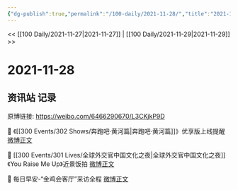 ```yaml
---
{"dg-publish":true,"permalink":"/100-daily/2021-11-28/","title":"2021-11-28"}
---
```



<< [[100 Daily/2021-11-27\|2021-11-27]] | [[100 Daily/2021-11-29\|2021-11-29]] >>

# 2021-11-28

## 资讯站 记录

原博链接: https://weibo.com/6466290670/L3CKjkP9D

💫 《[[300 Events/302 Shows/奔跑吧·黄河篇\|奔跑吧·黄河篇]]》优享版上线提醒 [微博正文](https://weibo.com/detail/4708485013701426)

💫 [[300 Events/301 Lives/全球外交官中国文化之夜\|全球外交官中国文化之夜]]《You Raise Me Up》近景饭拍 [微博正文](https://weibo.com/detail/4708500196822168)

💫 每日早安-“金鸡会客厅”采访全程 [微博正文](https://weibo.com/detail/4708427455005771)
